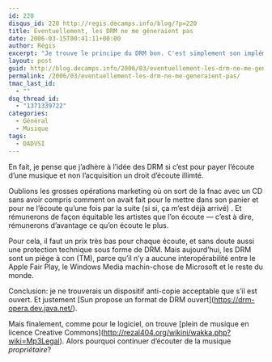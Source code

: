 ```yaml
---
id: 220
disqus_id: 220 http://regis.decamps.info/blog/?p=220
title: Eventuellement, les DRM ne me gêneraient pas
date: 2006-03-15T00:41:11+00:00
author: Régis
excerpt: "Je trouve le principe du DRM bon. C'est simplement son implémentation par Apple ou Microsoft qui me gêne."
layout: post
guid: http://blog.decamps.info/2006/03/eventuellement-les-drm-ne-me-generaient-pas/
permalink: /2006/03/eventuellement-les-drm-ne-me-generaient-pas/
tmac_last_id:
  - ""
dsq_thread_id:
  - "1371339722"
categories:
  - Général
  - Musique
tags:
  - DADVSI
---
```

En fait, je pense que j’adhère à l’idée des DRM si c’est pour payer l’écoute d’une musique et non l’acquisition un droit d’écoute illimté. 

Oublions les grosses opérations marketing où on sort de la fnac avec un CD sans avoir compris comment on avait fait pour le mettre dans son panier et pour ne l’écoute qu’une fois par la suite (si si, ça m’est déjà arrivé) . Et rémunerons de façon équitable les artistes que l’on écoute &#8212; c’est à dire, rémunerons d’avantage ce qu’on écoute le plus.

Pour cela, il faut un prix très bas pour chaque écoute, et sans doute aussi une protection technique sous forme de DRM. Mais aujourd’hui, les DRM sont un piège à con (TM), parce qu’il n’y a aucune interopérabilité entre le Apple Fair Play, le Windows Media machin-chose de Microsoft et le reste du monde.

Conclusion: je ne trouverais un dispositif anti-copie acceptable que s’il est ouvert. Et justement \[Sun propose un format de DRM ouvert\](https://drm-opera.dev.java.net/).

Mais finalement, comme pour le logiciel, on trouve \[plein de musique en licence Creative Commons\](http://rezal404.org/wikini/wakka.php?wiki=Mp3Legal). Alors pourquoi continuer d’écouter de la musique _propriétaire_?
